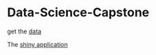 # Data-Science-Capstone

get the [data](https://d396qusza40orc.cloudfront.net/dsscapstone/dataset/Coursera-SwiftKey.zip)

The [shiny application](https://junets.shinyapps.io/ngrams/)
